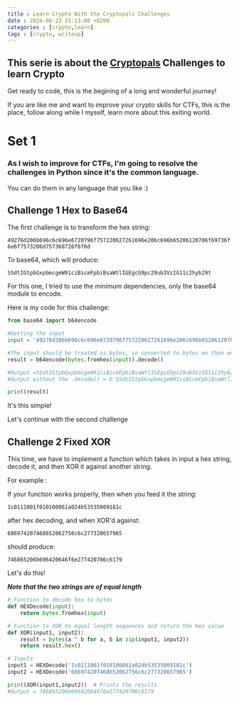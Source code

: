 ```yaml
---
title : Learn Crypto With the Cryptopals Challenges
date : 2024-06-23 15:13:00 +0200
categories : [crypto,learn]
tags : [crypto, writeup]
---
```



## This serie is about the [Cryptopals](https://cryptopals.com/) Challenges to learn Crypto

Get ready to code, this is the begining of a long and wonderful journey!


If you are like me and want to improve your crypto skills for CTFs, this is the place, follow along while I myself, learn more about this exiting world.


# Set 1 

### **As I wish to improve for CTFs, I'm going to resolve the challenges in Python since it's the common language.**
You can do them in any language that you like :)

## Challenge 1 Hex to Base64


The first challenge is to transform the hex string:

`49276d206b696c6c696e6720796f757220627261696e206c696b65206120706f69736f6e6f7573206d757368726f6f6d`

To base64, which will produce:

`SSdtIGtpbGxpbmcgeW91ciBicmFpbiBsaWtlIGEgcG9pc29ub3VzIG11c2hyb29t`


For this one, I tried to use the minimum dependencies, only the base64 module to encode. 

Here is my code for this challenge:


```python 
from base64 import b64encode

#Getting the input 
input = '49276d206b696c6c696e6720796f757220627261696e206c696b65206120706f69736f6e6f7573206d757368726f6f6d'

#The input should be treated as bytes, so converted to bytes en then encode in base64, the .decode() is to transform the bytes back to a string
result = b64encode(bytes.fromhex(input)).decode()

#Output =SSdtIGtpbGxpbmcgeW91ciBicmFpbiBsaWtlIGEgcG9pc29ub3VzIG11c2hyb29t 
#Output without the .decode() = b'SSdtIGtpbGxpbmcgeW91ciBicmFpbiBsaWtlIGEgcG9pc29ub3VzIG11c2hyb29t'

print(result)
```

It's this simple! 


Let's continue with the second challenge 

## Challenge 2 Fixed XOR

This time, we have to implement a function which takes in input a hex string, decode it, and then XOR it against another string. 

For example : 


If your function works properly, then when you feed it the string:

`1c0111001f010100061a024b53535009181c`

after hex decoding, and when XOR'd against:

`686974207468652062756c6c277320657965`

should produce:

`746865206b696420646f6e277420706c6179`

Let's do this! 

***Note that the two strings are of equal length***

```python
# Function to decode hex to bytes
def HEXDecode(input):
    return bytes.fromhex(input)

# Function to XOR to equal length sequences and return the hex value
def XOR(input1, input2):
    result = bytes(a ^ b for a, b in zip(input1, input2))
    return result.hex()

# Inputs
input1 = HEXDecode('1c0111001f010100061a024b53535009181c')
input2 = HEXDecode('686974207468652062756c6c277320657965')

print(XOR(input1,input2))  # Prints the results
#Output = 746865206b696420646f6e277420706c6179
```